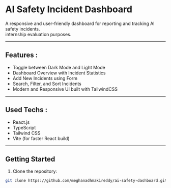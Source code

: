 # AI Safety Incident Dashboard

A responsive and user-friendly dashboard for reporting and tracking AI safety incidents.  
internship evaluation purposes.

---

## Features :
- Toggle between Dark Mode and Light Mode
- Dashboard Overview with Incident Statistics
- Add New Incidents using Form
- Search, Filter, and Sort Incidents
- Modern and Responsive UI built with TailwindCSS

---

## Used Techs :
- React.js
- TypeScript
- Tailwind CSS
- Vite (for faster React build)

---

## Getting Started

1. Clone the repository:

```bash
git clone https://github.com/meghanadhmakireddy/ai-safety-dashboard.git

